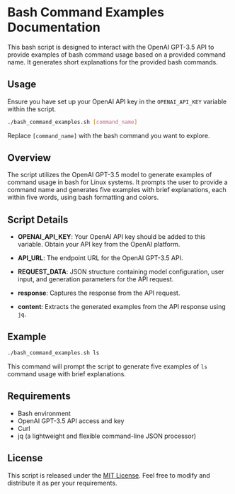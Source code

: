 # Bash Command Examples Documentation

This bash script is designed to interact with the OpenAI GPT-3.5 API to provide examples of bash command usage based on a provided command name. It generates short explanations for the provided bash commands.

## Usage

Ensure you have set up your OpenAI API key in the `OPENAI_API_KEY` variable within the script.

```bash
./bash_command_examples.sh [command_name]
```

Replace `[command_name]` with the bash command you want to explore.

## Overview

The script utilizes the OpenAI GPT-3.5 model to generate examples of command usage in bash for Linux systems. It prompts the user to provide a command name and generates five examples with brief explanations, each within five words, using bash formatting and colors.

## Script Details

- **OPENAI_API_KEY**: Your OpenAI API key should be added to this variable. Obtain your API key from the OpenAI platform.

- **API_URL**: The endpoint URL for the OpenAI GPT-3.5 API.

- **REQUEST_DATA**: JSON structure containing model configuration, user input, and generation parameters for the API request.

- **response**: Captures the response from the API request.

- **content**: Extracts the generated examples from the API response using `jq`.

## Example

```bash
./bash_command_examples.sh ls
```

This command will prompt the script to generate five examples of `ls` command usage with brief explanations.

## Requirements

- Bash environment
- OpenAI GPT-3.5 API access and key
- Curl
- jq (a lightweight and flexible command-line JSON processor)

## License

This script is released under the [MIT License](LICENSE). Feel free to modify and distribute it as per your requirements.
